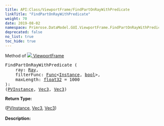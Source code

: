 ```yaml
---
title: API:Class/ViewportFrame/FindPartOnRayWithPredicate
linkTitle: "FindPartOnRayWithPredicate"
weight: 70
date: 2019-08-02
namespace: Primrose.DataModel.GUI.ViewportFrame.FindPartOnRayWithPredicate
deprecated: false
no_list: true
toc_hide: true
---
```

Method of <a href="/docs/api-reference/Class/ViewportFrame"><img src="/icons/silk/frame.png"/>&nbsp;ViewportFrame</a>
<pre class="method-declaration">
FindPartOnRayWithPredicate (
    ray: <a class="type" href="/docs/api-reference/DataType/Ray">Ray</a>,
    filterFunc: <a class="type" href="/docs/api-reference/System/Func">Func</a><<a class="type" href="/docs/api-reference/Class/Instance">Instance</a>, <a class="type" href="/docs/api-reference/System/Primitives#boolean">bool</a>>,
    maxLength: <a class="type" href="/docs/api-reference/System/Primitives#single">float32</a> = <a class="default-param int-param">1000</a>
): <div class="tuple"><a class="type" href="/docs/api-reference/System/ValueTuple"></a>(<a class="type" href="/docs/api-reference/Class/PVInstance">PVInstance</a>, <a class="type" href="/docs/api-reference/DataType/Vec3">Vec3</a>, <a class="type" href="/docs/api-reference/DataType/Vec3">Vec3</a>)</div></pre>
<b>Return Type: </b>
<div class="tuple"><a class="type" href="/docs/api-reference/System/ValueTuple"></a>(<a class="type" href="/docs/api-reference/Class/PVInstance">PVInstance</a>, <a class="type" href="/docs/api-reference/DataType/Vec3">Vec3</a>, <a class="type" href="/docs/api-reference/DataType/Vec3">Vec3</a>)</div>
<br/>
<b>Description: </b>